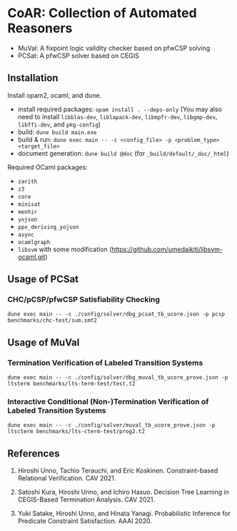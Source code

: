 # CoAR: Collection of Automated Reasoners

* MuVal: A fixpoint logic validity checker based on pfwCSP solving
* PCSat: A pfwCSP solver based on CEGIS

## Installation

Install opam2, ocaml, and dune.

* install required packages: `opam install . --deps-only`
  (You may also need to install `libblas-dev`, `liblapack-dev`, `libmpfr-dev`, `libgmp-dev`, `libffi-dev`, and `pkg-config`)
* build: `dune build main.exe`
* build & run: `dune exec main -- -c <config_file> -p <problem_type> <target_file>`
* document generation: `dune build @doc` (for `_build/default/_doc/_html`)

Required OCaml packages:

* `zarith`
* `z3`
* `core`
* `minisat`
* `menhir`
* `yojson`
* `ppx_deriving_yojson`
* `async`
* `ocamlgraph`
* `libsvm` with some modification (https://github.com/umedaikiti/libsvm-ocaml.git)

## Usage of PCSat

### CHC/pCSP/pfwCSP Satisfiability Checking
`dune exec main -- -c ./config/solver/dbg_pcsat_tb_ucore.json -p pcsp benchmarks/chc-test/sum.smt2`

## Usage of MuVal

### Termination Verification of Labeled Transition Systems
`dune exec main -- -c ./config/solver/dbg_muval_tb_ucore_prove.json -p ltsterm benchmarks/lts-term-test/test.t2`

### Interactive Conditional (Non-)Termination Verification of Labeled Transition Systems
`dune exec main -- -c ./config/solver/muval_tb_ucore_prove.json -p ltscterm benchmarks/lts-cterm-test/prog2.t2`

## References

1. Hiroshi Unno, Tachio Terauchi, and Eric Koskinen. Constraint-based Relational Verification. CAV 2021.

2. Satoshi Kura, Hiroshi Unno, and Ichiro Hasuo. Decision Tree Learning in CEGIS-Based Termination Analysis. CAV 2021.

3. Yuki Satake, Hiroshi Unno, and Hinata Yanagi. Probabilistic Inference for Predicate Constraint Satisfaction. AAAI 2020.